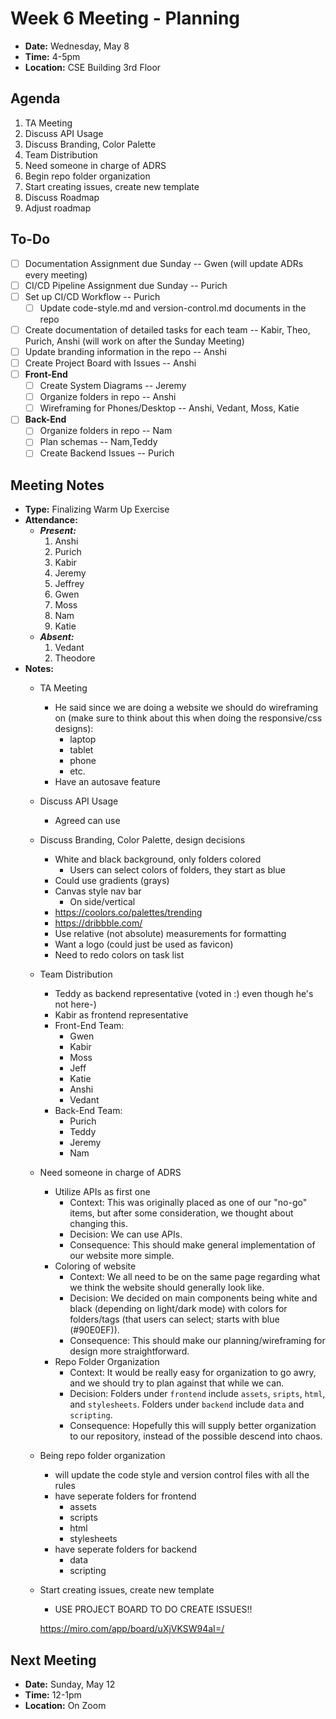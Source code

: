 # Week 6 Meeting - Planning

- **Date:** Wednesday, May 8
- **Time:** 4-5pm
- **Location:** CSE Building 3rd Floor

## Agenda

1. TA Meeting
2. Discuss API Usage
3. Discuss Branding, Color Palette
4. Team Distribution
5. Need someone in charge of ADRS
6. Begin repo folder organization
7. Start creating issues, create new template
8. Discuss Roadmap
9. Adjust roadmap

## To-Do

- [ ] Documentation Assignment due Sunday -- Gwen (will update ADRs every meeting)
- [ ] CI/CD Pipeline Assignment due Sunday -- Purich
- [ ] Set up CI/CD Workflow -- Purich
    - [ ] Update code-style.md and version-control.md documents in the repo
- [ ] Create documentation of detailed tasks for each team -- Kabir, Theo, Purich, Anshi (will work on after the Sunday Meeting)
- [ ] Update branding information in the repo -- Anshi
- [ ] Create Project Board with Issues -- Anshi
- [ ] **Front-End**
    - [ ] Create System Diagrams -- Jeremy
    - [ ] Organize folders in repo -- Anshi
    - [ ] Wireframing for Phones/Desktop -- Anshi, Vedant, Moss, Katie
- [ ] **Back-End**
    - [ ] Organize folders in repo -- Nam 
    - [ ] Plan schemas -- Nam,Teddy
    - [ ] Create Backend Issues -- Purich

## Meeting Notes

- **Type:** Finalizing Warm Up Exercise 
- **Attendance:**
  - ***Present:***
    1. Anshi
    2. Purich
    3. Kabir
    4. Jeremy
    5. Jeffrey
    6. Gwen
    7. Moss
    8. Nam
    9. Katie
  - ***Absent:***
    1. Vedant
    2. Theodore
- **Notes:**
  - TA Meeting
      - He said since we are doing a website we should do wireframing on (make sure to think about this when doing the responsive/css designs):
          - laptop
          - tablet
          - phone
          - etc.
      - Have an autosave feature
  - Discuss API Usage
      - Agreed can use
  - Discuss Branding, Color Palette, design decisions
      - White and black background, only folders colored
          - Users can select colors of folders, they start as blue
      - Could use gradients (grays)
      - Canvas style nav bar
          - On side/vertical
      - https://coolors.co/palettes/trending
      - https://dribbble.com/
      - Use relative (not absolute) measurements for formatting
      - Want a logo (could just be used as favicon)
      - Need to redo colors on task list
  - Team Distribution
      - Teddy as backend representative (voted in :) even though he's not here-)
      - Kabir as frontend representative
      - Front-End Team:
          - Gwen
          - Kabir
          - Moss
          - Jeff
          - Katie
          - Anshi
          - Vedant
      - Back-End Team:
        - Purich
        - Teddy
        - Jeremy
        - Nam 
  - Need someone in charge of ADRS
      - Utilize APIs as first one
          - Context: This was originally placed as one of our "no-go" items, but after some consideration, we thought about changing this.
          - Decision: We can use APIs.
          - Consequence: This should make general implementation of our website more simple. 
      - Coloring of website 
          - Context: We all need to be on the same page regarding what we think the website should generally look like. 
          - Decision: We decided on main components being white and black (depending on light/dark mode) with colors for folders/tags (that users can select; starts with blue (#90E0EF)).
          - Consequence: This should make our planning/wireframing for design more straightforward. 
    - Repo Folder Organization
        - Context: It would be really easy for organization to go awry, and we should try to plan against that while we can.
        - Decision: Folders under `frontend` include `assets`, `sripts`, `html`, and `stylesheets`. Folders under `backend` include `data` and `scripting`.
        - Consequence: Hopefully this will supply better organization to our repository, instead of the possible descend into chaos. 
  - Being repo folder organization
      - will update the code style and version control files with all the rules
      - have seperate folders for frontend
          - assets
          - scripts
          - html
          - stylesheets
      - have seperate folders for backend
          - data
          - scripting
  - Start creating issues, create new template 
      - USE PROJECT BOARD TO DO CREATE ISSUES!!
      
      https://miro.com/app/board/uXjVKSW94aI=/

## Next Meeting

- **Date:** Sunday, May 12
- **Time:** 12-1pm
- **Location:** On Zoom
